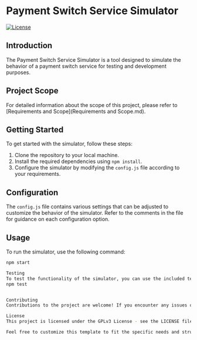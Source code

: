 # Payment Switch Service Simulator

[![License](https://img.shields.io/badge/License-GPL%20v3-blue.svg)](https://www.gnu.org/licenses/gpl-3.0)

## Introduction

The Payment Switch Service Simulator is a tool designed to simulate the behavior of a payment switch service for testing and development purposes.

## Project Scope

For detailed information about the scope of this project, please refer to [Requirements and Scope](Requirements and Scope.md).


## Getting Started

To get started with the simulator, follow these steps:

1. Clone the repository to your local machine.
2. Install the required dependencies using `npm install`.
3. Configure the simulator by modifying the `config.js` file according to your requirements.

## Configuration

The `config.js` file contains various settings that can be adjusted to customize the behavior of the simulator. Refer to the comments in the file for guidance on each configuration option.

## Usage

To run the simulator, use the following command:

```bash
npm start

Testing
To test the functionality of the simulator, you can use the included test suite. Run the tests using the following command:
npm test


Contributing
Contributions to the project are welcome! If you encounter any issues or have ideas for improvements, please open an issue on GitHub or submit a pull request.

License
This project is licensed under the GPLv3 License - see the LICENSE file for details.

Feel free to customize this template to fit the specific needs and structure of your project. And if you have any questions or need further assistance, just let me know!

